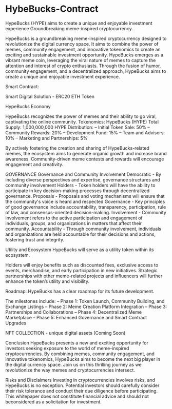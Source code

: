 # HybeBucks-Contract
HypeBucks (HYPE) aims to create a unique and enjoyable investment experience 
Groundbreaking meme-inspired cryptocurrency. 

HypeBucks is a groundbreaking meme-inspired cryptocurrency designed to revolutionize the digital currency space. It aims to combine the power of memes, community engagement, and innovative tokenomics to create an exciting and sustainable investment opportunity. 
HypeBucks emerges as a vibrant meme coin, leveraging the viral nature of memes to capture the attention and interest of crypto enthusiasts. Through the fusion of humor, community engagement, and a decentralized approach, HypeBucks aims to create a unique and enjoyable investment experience.

Smart Contract: 

Smart Digital Solution - ERC20 ETH Token 

HypeBucks Economy

HypeBucks recognizes the power of memes and their ability to go viral, captivating the online community. 
Tokenomics: HypeBucks (HYPE) 
Total Supply: 1,000,000,000 HYPE
Distribution:
– Initial Token Sale: 50%
– Community Rewards: 20%
– Development Fund: 15%
– Team and Advisors: 10%
– Marketing and Partnerships: 5%

By actively fostering the creation and sharing of HypeBucks-related memes, the ecosystem aims to generate organic growth and increase brand awareness.
Community-driven meme contests and rewards will encourage engagement and creativity.

GOVERNANCE
Governance and Community Involvement
Democratic - By including diverse perspectives and expertise, governance structures and community involvement
Holders - Token holders will have the ability to participate in key decision-making processes through decentralized governance.
Proposals -  Proposals and voting mechanisms will ensure that the community's voice is heard and respected
Governance - Key principles of good governance include accountability, transparency, participation, rule of law, and consensus-oriented decision-making.
Involvement - Community involvement refers to the active participation and engagement of individuals, groups, and organizations in matters that affect their community.
Accountability - Through community involvement, individuals and organizations are held accountable for their decisions and actions, fostering trust and integrity.

Utility and Ecosystem
HypeBucks will serve as a utility token within its ecosystem. 

Holders will enjoy benefits such as discounted fees, exclusive access to events, merchandise, and early participation in new initiatives. Strategic partnerships with other meme-related projects and influencers will further enhance the token’s utility and visibility.


Roadmap: HypeBucks has a clear roadmap for its future development. 

The milestones include:
– Phase 1: Token Launch, Community Building, and Exchange Listings
– Phase 2: Meme Creation Platform Integration
– Phase 3: Partnerships and Collaborations
– Phase 4: Decentralized Meme Marketplace
– Phase 5: Enhanced Governance and Smart Contract Upgrades

NFT COLLECTION - unique digital assets (Coming Soon)

Conclusion
HypeBucks presents a new and exciting opportunity for investors seeking exposure to the world of meme-inspired cryptocurrencies. By combining memes, community engagement, and innovative tokenomics, HypeBucks aims to become the next big player in the digital currency space. Join us on this thrilling journey as we revolutionize the way memes and cryptocurrencies intersect.
 
Risks and Disclaimers
Investing in cryptocurrencies involves risks, and HypeBucks is no exception. Potential
investors should carefully consider their risk tolerance and conduct their due diligence before participating.  This whitepaper does not constitute financial advice and should not beconsidered as a solicitation for investment.
